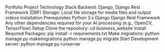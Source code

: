Portfolio Project
Technology Stack
Backend: Django, Django Rest Framework (DRF)
Storage: Local file storage for media files and output videos
Installation
Prerequisites
Python 3.x
Django
Django Rest Framework
Any other dependencies required for your AI processing (e.g., OpenCV, TensorFlow)
Setup
Clone the repository:
cd business_website
Install Required Packages:
pip install -r requirements.txt
Make migrations:
python manage.py makemigrations
python manage.py migrate
Start Development server:
python manage.py runserver
